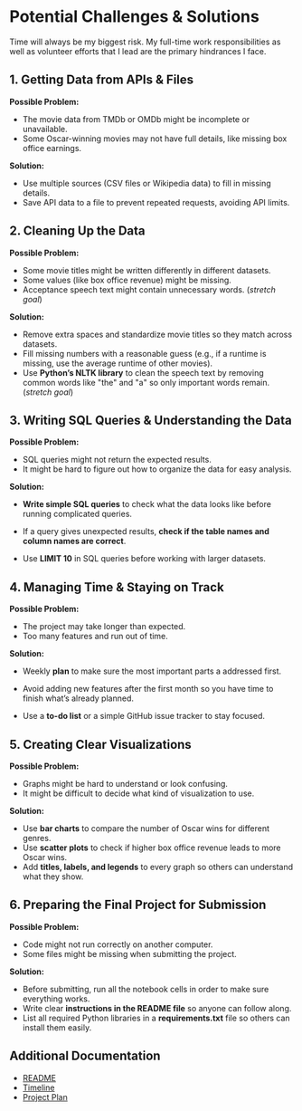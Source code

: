 # **Potential Challenges & Solutions**

Time will always be my biggest risk. My full-time work responsibilities as well as volunteer efforts that I lead are the primary hindrances I face.

## **1. Getting Data from APIs & Files**

**Possible Problem:**

- The movie data from TMDb or OMDb might be incomplete or unavailable.
- Some Oscar-winning movies may not have full details, like missing box office earnings.

**Solution:**

- Use multiple sources (CSV files or Wikipedia data) to fill in missing details.  
- Save API data to a file to prevent repeated requests, avoiding API limits.

## **2. Cleaning Up the Data**

**Possible Problem:**

- Some movie titles might be written differently in different datasets.
- Some values (like box office revenue) might be missing.
- Acceptance speech text might contain unnecessary words. (*stretch goal*)

**Solution:**

- Remove extra spaces and standardize movie titles so they match across datasets.
- Fill missing numbers with a reasonable guess (e.g., if a runtime is missing, use the average runtime of other movies).
- Use **Python’s NLTK library** to clean the speech text by removing common words like "the" and "a" so only important words remain. (*stretch goal*)

## **3. Writing SQL Queries & Understanding the Data**

**Possible Problem:**

- SQL queries might not return the expected results.
- It might be hard to figure out how to organize the data for easy analysis.

**Solution:**

- **Write simple SQL queries** to check what the data looks like before running complicated queries.

- If a query gives unexpected results, **check if the table names and column names are correct**.

- Use **LIMIT 10** in SQL queries before working with larger datasets.

## **4. Managing Time & Staying on Track**

**Possible Problem:**

- The project may take longer than expected.
- Too many features and run out of time.

**Solution:**

- Weekly **plan** to make sure the most important parts a addressed first.

- Avoid adding new features after the first month so you have time to finish what’s already planned.

- Use a **to-do list** or a simple GitHub issue tracker to stay focused.

## **5. Creating Clear Visualizations**

**Possible Problem:**

- Graphs might be hard to understand or look confusing.
- It might be difficult to decide what kind of visualization to use.

**Solution:**

- Use **bar charts** to compare the number of Oscar wins for different genres.
- Use **scatter plots** to check if higher box office revenue leads to more Oscar wins.
- Add **titles, labels, and legends** to every graph so others can understand what they show.

## **6. Preparing the Final Project for Submission**

**Possible Problem:**

- Code might not run correctly on another computer.
- Some files might be missing when submitting the project.

**Solution:**

- Before submitting, run all the notebook cells in order to make sure everything works.
- Write clear **instructions in the README file** so anyone can follow along.
- List all required Python libraries in a **requirements.txt** file so others can install them easily.

## Additional Documentation

- [README](README.md)
- [Timeline](timeline.md)
- [Project Plan](project_plan.md)
